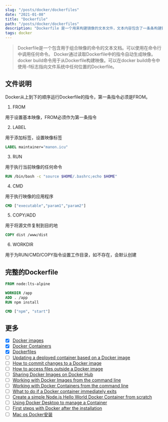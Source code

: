 ```yaml
---
slug: "/posts/docker/dockerfiles"
date: "2021-01-08"
title: "Dockerfile"
path: "/posts/docker/dockerfiles"
description: "Dockerfile 是一个用来构建镜像的文本文件，文本内容包含了一条条构建镜像所需的指令和说明"
tags: docker
---
```


> Dockerfile是一个包含用于组合映像的命令的文本文档。可以使用在命令行中调用任何命令。 Docker通过读取Dockerfile中的指令自动生成映像。
> docker build命令用于从Dockerfile构建映像。可以在docker build命令中使用-f标志指向文件系统中任何位置的Dockerfile。


## 文件说明

Docker从上到下的顺序运行Dockerfile的指令，第一条指令必须是FROM。

1. FROM

用于设置基本映像，FROM必须作为第一条指令

2. LABEL

用于添加标签，设置映像标签

``` dockerfile
LABEL maintainer="manon.icu"
```

3. RUN

用于执行当前映像的任何命令

``` dockerfile
RUN /bin/bash -c "source $HOME/.bashrc;echo $HOME"
```

4. CMD

用于执行映像的应用程序

``` dockerfile
CMD ["executable","param1","param2"]
```

5. COPY/ADD

用于将源文件复制到目的地

``` dockerfile
COPY dist /www/dist
```

6. WORKDIR

用于为RUN/CMD/COPY指令设置工作目录，如不存在，会默认创建


## 完整的Dockerfile

``` dockerfile
FROM node:lts-alpine

WORKDIR /app
ADD . /app
RUN npm install

CMD ["npm", "start"]
```

## 更多

- [x] [Docker images](./Docker%20images)
- [x] [Docker Containers](./Docker%20Containers)
- [x] [Dockerfiles](./Dockerfiles)
- [ ] [Updating a deployed container based on a Docker image]()
- [ ] [How to commit changes to a Docker image]()
- [ ] [How to access files outside a Docker image]()
- [ ] [Sharing Docker Images on Docker Hub]()
- [ ] [Working with Docker Images from the command line]()
- [ ] [Working with Docker Containers from the command line]()
- [ ] [What to do if a Docker container immediately exits]()
- [ ] [Create a simple Node.js Hello World Docker Container from scratch]()
- [ ] [Using Docker Desktop to manage a Container]()
- [ ] [First steps with Docker after the installation]()
- [ ] [Mac os Docker安装](./Macos%20%20Docker安装)